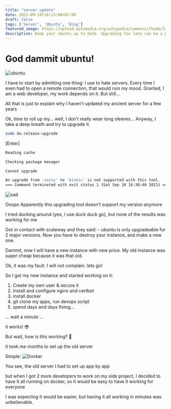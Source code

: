 ```yaml
---
title: "server update"
date: 2021-09-18T10:23:00+02:00
draft: false
tags: ['Server', 'Ubuntu', 'Blog']
featured_image: https://upload.wikimedia.org/wikipedia/commons/thumb/3/3a/Logo-ubuntu_no%28r%29-black_orange-hex.svg/500px-Logo-ubuntu_no%28r%29-black_orange-hex.svg.png
description: Keep your ubuntu up to date. Upgrading too late can be a pain...
---
```


# God dammit ubuntu!

![ubuntu](https://upload.wikimedia.org/wikipedia/commons/thumb/3/3a/Logo-ubuntu_no%28r%29-black_orange-hex.svg/500px-Logo-ubuntu_no%28r%29-black_orange-hex.svg.png)

I have to start by admitting one thing: I use to hate servers. Every time I even had to open a remote connection, that would ruin my mood. Granted, I am a web developer, my work depends on it. But still…

All that is just to explain why I haven’t updated my ancient server for a few years

Ok, time to roll up my… well, I don’t really wear long sleeves… Anyway, I take a deep breath and try to upgrade it.

```bash
sudo do-release-upgrade
```

[Enter]

```bash
Reading cache

Checking package manager

Cannot upgrade 

An upgrade from 'zesty' to 'bionic' is not supported with this tool. 
=== Command terminated with exit status 1 (Sat Sep 18 16:30:40 2021) ===
```

![sad](https://www.jing.fm/clipimg/full/96-960582_art-depressed-white-easy-sad-person-drawing.png)

Ooops Apparently this upgrading tool doesn’t support my version anymore

I tried ducking around (yes, I use duck duck go), but none of the results was working for me

Got in contact with scaleway and they said: - ubuntu is only upgradeable for 2 major versions. Now you have to destroy your instance, and make a new one.

Dammit, now I will have a new instance with new price. My old instance was super cheap because it was that old.

Ok, it was my fault. I will not complain. lets go!

So I got my new instance and started working on it:

1. Create my own user & secure it
2. install and configure nginx and certbot
3. install docker
4. git clone my apps, run devops script
5. spend days and days fixing…

… wait a minute …

it works! 😎

But wait, how is this working? 🤔

it took me months to set up the old server

Simple: 
![Docker](https://duckduckgo.com/i/def4b5e6.png)

You see, the old server I had to set up app by app

but when I got 2 more developers to work on my side project, I decided to have it all running on docker, so it would be easy to have it working for everyone

I was expecting it would be easier, but having it all working in minutes was unbelievable.